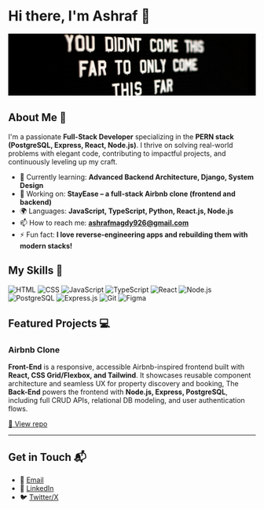 

# Hi there, I'm Ashraf 👋

![Banner Image](https://github.com/Ashraf-Magdy-Mostafa/Ashraf-Magdy/blob/main/assets/my-banner.png)

## About Me 🚀

I'm a passionate **Full-Stack Developer** specializing in the **PERN stack (PostgreSQL, Express, React, Node.js)**. I thrive on solving real-world problems with elegant code, contributing to impactful projects, and continuously leveling up my craft.

* 🌱 Currently learning: **Advanced Backend Architecture, Django, System Design**
* 🔭 Working on: **StayEase – a full-stack Airbnb clone (frontend and backend)**
* 🌍 Languages: **JavaScript, TypeScript, Python, React.js, Node.js**
* 📫 How to reach me: **[ashrafmagdy926@gmail.com](mailto:ashrafmagdy926@gmail.com)**
* ⚡ Fun fact: **I love reverse-engineering apps and rebuilding them with modern stacks!**

## My Skills 🧠

![HTML](https://img.shields.io/badge/-HTML-E34F26?style=flat-square\&logo=html5\&logoColor=white)
![CSS](https://img.shields.io/badge/-CSS-1572B6?style=flat-square\&logo=css3\&logoColor=white)
![JavaScript](https://img.shields.io/badge/-JavaScript-F7DF1E?style=flat-square\&logo=javascript\&logoColor=black)
![TypeScript](https://img.shields.io/badge/-TypeScript-3178C6?style=flat-square\&logo=typescript\&logoColor=white)
![React](https://img.shields.io/badge/-React-61DAFB?style=flat-square\&logo=react\&logoColor=black)
![Node.js](https://img.shields.io/badge/-Node.js-339933?style=flat-square\&logo=node.js\&logoColor=white)
![PostgreSQL](https://img.shields.io/badge/-PostgreSQL-336791?style=flat-square\&logo=postgresql\&logoColor=white)
![Express.js](https://img.shields.io/badge/-Express.js-000000?style=flat-square\&logo=express\&logoColor=white)
![Git](https://img.shields.io/badge/-Git-F05032?style=flat-square\&logo=git\&logoColor=white)
![Figma](https://img.shields.io/badge/-Figma-F24E1E?style=flat-square\&logo=figma\&logoColor=white)


## Featured Projects 💻

### Airbnb Clone


**Front-End** is a responsive, accessible Airbnb-inspired frontend built with **React, CSS Grid/Flexbox, and Tailwind**. It showcases reusable component architecture and seamless UX for property discovery and booking, The **Back-End** powers the frontend with **Node.js, Express, PostgreSQL**, including full CRUD APIs, relational DB modeling, and user authentication flows.

[🔗 View repo](https://github.com/Ashraf-Magdy-Mostafa/airbnb-clone-project)

---


## Get in Touch 📬


* 📧 [Email](mailto:ashrafmagdy926@gmail.com)
* 💼 [LinkedIn](https://www.linkedin.com/in/ashraf-magdy-webdev/)
* 🐦 [Twitter/X](https://x.com/ashrafmagdy926)

